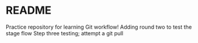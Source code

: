# README #
Practice repository for learning Git workflow!
Adding round two to test the stage flow
Step three testing; attempt a git pull
